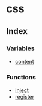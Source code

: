 # css

## Index

### Variables

- [content](variables/content.md)

### Functions

- [inject](functions/inject.md)
- [register](functions/register.md)
